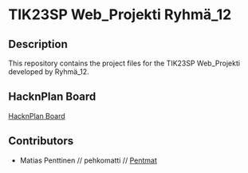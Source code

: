 # TIK23SP Web_Projekti Ryhmä_12

## Description
This repository contains the project files for the TIK23SP Web_Projekti developed by Ryhmä_12.























## HacknPlan Board
[HacknPlan Board](https://app.hacknplan.com/p/201787/kanban?categoryId=0&boardId=554280)

## Contributors
- Matias Penttinen // pehkomatti // [Pentmat](https://github.com/Pentmat)
